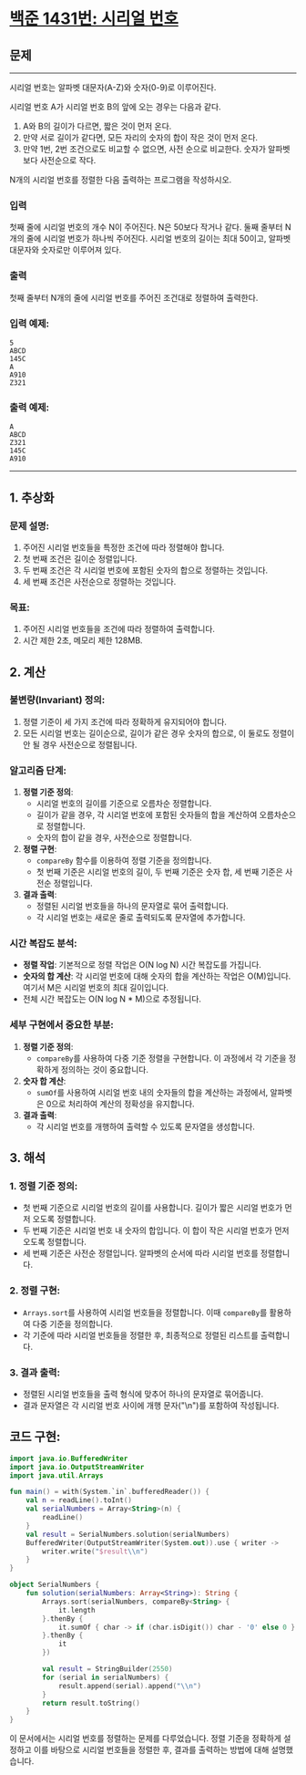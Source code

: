 # [백준 1431번: 시리얼 번호](https://www.acmicpc.net/problem/1431)

## 문제

---

시리얼 번호는 알파벳 대문자(A-Z)와 숫자(0-9)로 이루어진다.

시리얼 번호 A가 시리얼 번호 B의 앞에 오는 경우는 다음과 같다.

1. A와 B의 길이가 다르면, 짧은 것이 먼저 온다.
2. 만약 서로 길이가 같다면, 모든 자리의 숫자의 합이 작은 것이 먼저 온다.
3. 만약 1번, 2번 조건으로도 비교할 수 없으면, 사전 순으로 비교한다. 숫자가 알파벳보다 사전순으로 작다.

N개의 시리얼 번호를 정렬한 다음 출력하는 프로그램을 작성하시오.

### 입력

첫째 줄에 시리얼 번호의 개수 N이 주어진다. N은 50보다 작거나 같다. 둘째 줄부터 N개의 줄에 시리얼 번호가 하나씩 주어진다. 시리얼 번호의 길이는 최대 50이고, 알파벳 대문자와 숫자로만 이루어져 있다.

### 출력

첫째 줄부터 N개의 줄에 시리얼 번호를 주어진 조건대로 정렬하여 출력한다.

### 입력 예제:

```
5
ABCD
145C
A
A910
Z321

```

### 출력 예제:

```
A
ABCD
Z321
145C
A910

```

---

## 1. 추상화

### 문제 설명:

1. 주어진 시리얼 번호들을 특정한 조건에 따라 정렬해야 합니다.
2. 첫 번째 조건은 길이순 정렬입니다.
3. 두 번째 조건은 각 시리얼 번호에 포함된 숫자의 합으로 정렬하는 것입니다.
4. 세 번째 조건은 사전순으로 정렬하는 것입니다.

### 목표:

1. 주어진 시리얼 번호들을 조건에 따라 정렬하여 출력합니다.
2. 시간 제한 2초, 메모리 제한 128MB.

## 2. 계산

### 불변량(Invariant) 정의:

1. 정렬 기준이 세 가지 조건에 따라 정확하게 유지되어야 합니다.
2. 모든 시리얼 번호는 길이순으로, 길이가 같은 경우 숫자의 합으로, 이 둘로도 정렬이 안 될 경우 사전순으로 정렬됩니다.

### 알고리즘 단계:

1. **정렬 기준 정의**:
   - 시리얼 번호의 길이를 기준으로 오름차순 정렬합니다.
   - 길이가 같을 경우, 각 시리얼 번호에 포함된 숫자들의 합을 계산하여 오름차순으로 정렬합니다.
   - 숫자의 합이 같을 경우, 사전순으로 정렬합니다.
2. **정렬 구현**:
   - `compareBy` 함수를 이용하여 정렬 기준을 정의합니다.
   - 첫 번째 기준은 시리얼 번호의 길이, 두 번째 기준은 숫자 합, 세 번째 기준은 사전순 정렬입니다.
3. **결과 출력**:
   - 정렬된 시리얼 번호들을 하나의 문자열로 묶어 출력합니다.
   - 각 시리얼 번호는 새로운 줄로 출력되도록 문자열에 추가합니다.

### 시간 복잡도 분석:

- **정렬 작업**: 기본적으로 정렬 작업은 O(N log N) 시간 복잡도를 가집니다.
- **숫자의 합 계산**: 각 시리얼 번호에 대해 숫자의 합을 계산하는 작업은 O(M)입니다. 여기서 M은 시리얼 번호의 최대 길이입니다.
- 전체 시간 복잡도는 O(N log N * M)으로 추정됩니다.

### 세부 구현에서 중요한 부분:

1. **정렬 기준 정의**:
   - `compareBy`를 사용하여 다중 기준 정렬을 구현합니다. 이 과정에서 각 기준을 정확하게 정의하는 것이 중요합니다.
2. **숫자 합 계산**:
   - `sumOf`를 사용하여 시리얼 번호 내의 숫자들의 합을 계산하는 과정에서, 알파벳은 0으로 처리하여 계산의 정확성을 유지합니다.
3. **결과 출력**:
   - 각 시리얼 번호를 개행하여 출력할 수 있도록 문자열을 생성합니다.

## 3. 해석

### 1. **정렬 기준 정의**:

- 첫 번째 기준으로 시리얼 번호의 길이를 사용합니다. 길이가 짧은 시리얼 번호가 먼저 오도록 정렬합니다.
- 두 번째 기준은 시리얼 번호 내 숫자의 합입니다. 이 합이 작은 시리얼 번호가 먼저 오도록 정렬합니다.
- 세 번째 기준은 사전순 정렬입니다. 알파벳의 순서에 따라 시리얼 번호를 정렬합니다.

### 2. **정렬 구현**:

- `Arrays.sort`를 사용하여 시리얼 번호들을 정렬합니다. 이때 `compareBy`를 활용하여 다중 기준을 정의합니다.
- 각 기준에 따라 시리얼 번호들을 정렬한 후, 최종적으로 정렬된 리스트를 출력합니다.

### 3. **결과 출력**:

- 정렬된 시리얼 번호들을 출력 형식에 맞추어 하나의 문자열로 묶어줍니다.
- 결과 문자열은 각 시리얼 번호 사이에 개행 문자("\n")를 포함하여 작성됩니다.

## 코드 구현:

```kotlin
import java.io.BufferedWriter
import java.io.OutputStreamWriter
import java.util.Arrays

fun main() = with(System.`in`.bufferedReader()) {
    val n = readLine().toInt()
    val serialNumbers = Array<String>(n) {
        readLine()
    }
    val result = SerialNumbers.solution(serialNumbers)
    BufferedWriter(OutputStreamWriter(System.out)).use { writer ->
        writer.write("$result\\n")
    }
}

object SerialNumbers {
    fun solution(serialNumbers: Array<String>): String {
        Arrays.sort(serialNumbers, compareBy<String> {
            it.length
        }.thenBy {
            it.sumOf { char -> if (char.isDigit()) char - '0' else 0 }
        }.thenBy {
            it
        })

        val result = StringBuilder(2550)
        for (serial in serialNumbers) {
            result.append(serial).append("\\n")
        }
        return result.toString()
    }
}

```

이 문서에서는 시리얼 번호를 정렬하는 문제를 다루었습니다. 정렬 기준을 정확하게 설정하고 이를 바탕으로 시리얼 번호들을 정렬한 후, 결과를 출력하는 방법에 대해 설명했습니다.